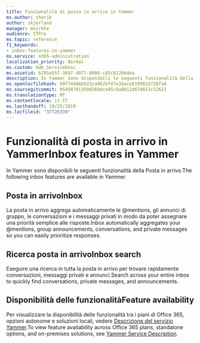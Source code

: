```yaml
---
title: Funzionalità di posta in arrivo in Yammer
ms.author: sharik
author: skjerland
manager: mnirkhe
audience: ITPro
ms.topic: reference
f1_keywords:
- inbox-features-in-yammer
ms.service: o365-administration
localization_priority: Normal
ms.custom: Adm_ServiceDesc
ms.assetid: b785a557-3697-4077-8008-c85c822b6dea
description: In Yammer sono disponibili le seguenti funzionalità della Posta in arrivo.
ms.openlocfilehash: b9f74486b923ca062bf47e3daceb199816726fa6
ms.sourcegitcommit: 05458701350d269dce45c9a0812d67d653c52621
ms.translationtype: MT
ms.contentlocale: it-IT
ms.lasthandoff: 10/25/2019
ms.locfileid: "37726339"
---
```

# <a name="inbox-features-in-yammer"></a><span data-ttu-id="d418e-103">Funzionalità di posta in arrivo in Yammer</span><span class="sxs-lookup"><span data-stu-id="d418e-103">Inbox features in Yammer</span></span>

<span data-ttu-id="d418e-104">In Yammer sono disponibili le seguenti funzionalità della Posta in arrivo.</span><span class="sxs-lookup"><span data-stu-id="d418e-104">The following inbox features are available in Yammer.</span></span>
  
## <a name="inbox"></a><span data-ttu-id="d418e-105">Posta in arrivo</span><span class="sxs-lookup"><span data-stu-id="d418e-105">Inbox</span></span>

<span data-ttu-id="d418e-106">La posta in arrivo aggrega automaticamente le @mentions, gli annunci di gruppo, le conversazioni e i messaggi privati in modo da poter assegnare una priorità semplice alle risposte.</span><span class="sxs-lookup"><span data-stu-id="d418e-106">Inbox automatically aggregates your @mentions, group announcements, conversations, and private messages so you can easily prioritize responses.</span></span>
  
## <a name="inbox-search"></a><span data-ttu-id="d418e-107">Ricerca posta in arrivo</span><span class="sxs-lookup"><span data-stu-id="d418e-107">Inbox search</span></span>

<span data-ttu-id="d418e-108">Eseguire una ricerca in tutta la posta in arrivo per trovare rapidamente conversazioni, messaggi privati e annunci.</span><span class="sxs-lookup"><span data-stu-id="d418e-108">Search across your entire inbox to quickly find conversations, private messages, and announcements.</span></span>
  
## <a name="feature-availability"></a><span data-ttu-id="d418e-109">Disponibilità delle funzionalità</span><span class="sxs-lookup"><span data-stu-id="d418e-109">Feature availability</span></span>

<span data-ttu-id="d418e-110">Per visualizzare la disponibilità delle funzionalità tra i piani di Office 365, opzioni autonome e soluzioni locali, vedere [Descrizione del servizio Yammer](yammer-service-description.md).</span><span class="sxs-lookup"><span data-stu-id="d418e-110">To view feature availability across Office 365 plans, standalone options, and on-premises solutions, see [Yammer Service Description](yammer-service-description.md).</span></span>
  

